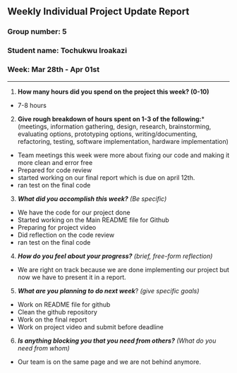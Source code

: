 ## Weekly Individual Project Update Report
### Group number: 5
### Student name: Tochukwu Iroakazi
### Week: Mar 28th - Apr 01st
___
1. **How many hours did you spend on the project this week? (0-10)**
- 7-8 hours

2. **Give rough breakdown of hours spent on 1-3 of the following:***
   (meetings, information gathering, design, research, brainstorming, evaluating options, prototyping options, writing/documenting, refactoring, testing, software implementation, hardware implementation)
  - Team meetings this week were more about fixing our code and making it more clean and error free
  - Prepared for code review 
  - started working on our final report which is due on april 12th.
  - ran test on the final code
 
3. ***What did you accomplish this week?*** _(Be specific)_
  - We have the code for our project done
  - Started working on the Main README file for Github
  - Preparing for project video
  - Did reflection on the code review 
  - ran test on the final code
4. ***How do you feel about your progress?*** _(brief, free-form reflection)_
  - We are right on track because we are done implementing our project but now we have to present it in a report.
5. ***What are you planning to do next week***? _(give specific goals)_
  - Work on README file for github
  - Clean the github repository 
  - Work on the final report 
  - Work on project video and submit before deadline
 
6. ***Is anything blocking you that you need from others?*** _(What do you need from whom)_
  - Our team is on the same page and we are not behind anymore. 
